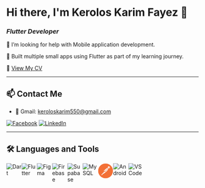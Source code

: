 # Hi there, I'm Kerolos Karim Fayez 👋  
### *Flutter Developer*

🤝 I’m looking for help with Mobile application development.

🚀 Built multiple small apps using Flutter as part of my learning journey.

📄 [View My CV](https://drive.google.com/file/d/1V7kfjJmmYxPGNhe-CLqKzo26i63g6eNu/view?usp=drive_link)

---

## 📫 Contact Me

- 📧 Gmail: keroloskarim550@gmail.com  

[![Facebook](https://img.shields.io/badge/Facebook-1877F2?style=for-the-badge&logo=facebook&logoColor=white)](https://www.facebook.com/kirols.karim1)
[![LinkedIn](https://img.shields.io/badge/LinkedIn-0A66C2?style=for-the-badge&logo=linkedin&logoColor=white)](https://www.linkedin.com/in/kerolos-karim-619b7427b/)

---

## 🛠️ Languages and Tools

[<img align="left" alt="Dart" width="40px" src="https://img.icons8.com/color/48/dart.png" />](https://dart.dev)
[<img align="left" alt="Flutter" width="40px" src="https://img.icons8.com/color/48/flutter.png" />](https://flutter.dev)
[<img align="left" alt="Figma" width="40px" src="https://img.icons8.com/color/48/figma--v1.png" />](https://www.figma.com)
[<img align="left" alt="Firebase" width="40px" src="https://img.icons8.com/color/48/firebase.png" />](https://firebase.google.com)
[<img align="left" alt="Supabase" width="40px" src="https://avatars.githubusercontent.com/u/54469796?s=200&v=4" />](https://supabase.com)
[<img align="left" alt="MySQL" width="40px" src="https://img.icons8.com/ios-filled/50/mysql-logo.png" />](https://www.mysql.com)
[<img align="left" alt="Postman" width="40px" src="https://raw.githubusercontent.com/devicons/devicon/master/icons/postman/postman-original.svg" />](https://www.postman.com)
[<img align="left" alt="Android" width="40px" src="https://img.icons8.com/color/48/android-os.png" />](https://developer.android.com)
[<img align="left" alt="VS Code" width="40px" src="https://img.icons8.com/color/48/visual-studio-code-2019.png" />](https://code.visualstudio.com/)

<br /><br /><br />
